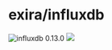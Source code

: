 # exira/influxdb

![influxdb 0.13.0](https://img.shields.io/badge/influxdb-0.13.0-brightgreen.svg?style=flat-square) [![](https://badge.imagelayers.io/exira/influxdb:latest.svg)](https://imagelayers.io/?images=exira/influxdb:latest)


